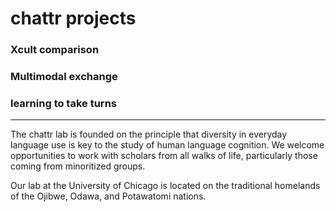 # chattr projects

### Xcult comparison

### Multimodal exchange

### learning to take turns

----
The chattr lab is founded on the principle that diversity in everyday language use is key to the study of human language cognition. We welcome opportunities to work with scholars from all walks of life, particularly those coming from minoritized groups.

Our lab at the University of Chicago is located on the traditional homelands of the Ojibwe, Odawa, and Potawatomi nations.